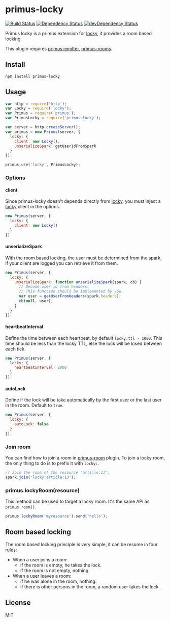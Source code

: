 # primus-locky
[![Build Status](https://travis-ci.org/neoziro/primus-locky.svg?branch=master)](https://travis-ci.org/neoziro/primus-locky)
[![Dependency Status](https://david-dm.org/neoziro/primus-locky.svg?theme=shields.io)](https://david-dm.org/neoziro/primus-locky)
[![devDependency Status](https://david-dm.org/neoziro/primus-locky/dev-status.svg?theme=shields.io)](https://david-dm.org/neoziro/primus-locky#info=devDependencies)

Primus locky is a primus extension for [locky](https://github.com/neoziro/locky), it provides a room based locking.

This plugin requires [primus-emitter](https://github.com/cayasso/primus-emitter/), [primus-rooms](https://github.com/cayasso/primus-rooms/).


## Install

```
npm install primus-locky
```

## Usage

```js
var http = require('http');
var Locky = require('locky');
var Primus = require('primus');
var PrimusLocky = require('primus-locky');

var server = http.createServer();
var primus = new Primus(server, {
  locky: {
    client: new Locky(),
    unserializeSpark: getUserIdFromSpark
  }
});

primus.use('locky', PrimusLocky);
```

### Options

#### client

Since primus-locky doesn't depends directly from [locky](https://github.com/neoziro/locky), you must inject a [locky](https://github.com/neoziro/locky) client in the options.


```js
new Primus(server, {
  locky: {
    client: new Locky()
  }
})
```

#### unserializeSpark

With the room based locking, the user must be determined from the spark, if your client are logged you can retrieve it from them.

```js
new Primus(server, {
  locky: {
    unserializeSpark: function unserializeSpark(spark, cb) {
      // Decode user id from headers.
      // This function should be implemented by you.
      var user = getUserFromHeaders(spark.headers);
      cb(null, user);
    }
  }
});
```

#### heartbeatInterval

Define the time between each heartbeat, by default `locky.ttl - 1000`. This time should be less than the locky TTL, else the lock will be losed between each tick.

```js
new Primus(server, {
  locky: {
    heartbeatInterval: 2000
  }
});
```

#### autoLock

Define if the lock will be take automatically by the first user or the last user in the room. Default to `true`.

```js
new Primus(server, {
  locky: {
    autoLock: false
  }
});
```

### Join room

You can find how to join a room in [primus-room](https://github.com/cayasso/primus-rooms#sparkjoinname-fn) plugin. To join a locky room, the only thing to do is to prefix it with `locky:`.

```js
// Join the room of the resource "article:13".
spark.join('locky:article:13');
```

### primus.lockyRoom(resource)

This method can be used to target a locky room. It's the same API as `primus.room()`.

```js
primus.lockyRoom('myresource').send('hello');
```

## Room based locking

The room based locking principle is very simple, it can be resume in four rules:

- When a user joins a room:
  - if the room is empty, he takes the lock.
  - if the room is not empty, nothing.
- When a user leaves a room:
  - if he was alone in the room, nothing.
  - if there is other persons in the room, a random user takes the lock.

## License

MIT